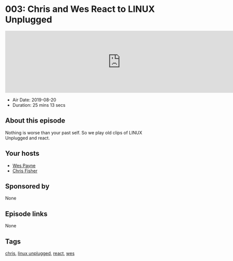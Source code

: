 # 003: Chris and Wes React to LINUX Unplugged

<iframe src="https://player.fireside.fm/v2/WTrMvATU+MmQ9KOUI?theme=dark" width="740" height="200" frameborder="0" scrolling="no"></iframe>

* Air Date: 2019-08-20
* Duration: 25 mins 13 secs

## About this episode

Nothing is worse than your past self. So we play old clips of LINUX Unplugged and react.

## Your hosts
* [Wes Payne](https://extras.show//hosts/wes)
* [Chris Fisher](https://extras.show//hosts/chrislas)

## Sponsored by

None



## Episode links

None



## Tags

[chris](https://extras.show//tags/chris), [linux unplugged](https://extras.show//tags/linux%20unplugged), [react](https://extras.show//tags/react), [wes](https://extras.show//tags/wes)